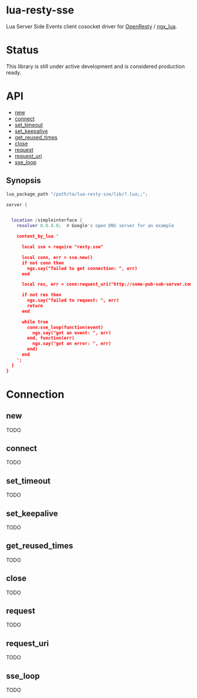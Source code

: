 # lua-resty-sse

Lua Server Side Events client cosocket driver for [OpenResty](http://openresty.org/) / [ngx_lua](https://github.com/openresty/lua-nginx-module).

# Status

This library is still under active development and is considered production ready.

# API

* [new](#name)
* [connect](#connect)
* [set_timeout](#set_timeout)
* [set_keepalive](#set_keepalive)
* [get_reused_times](#get_reused_times)
* [close](#close)
* [request](#request)
* [request_uri](#request_uri)
* [sse_loop](#sse_loop)

## Synopsis

```` lua
lua_package_path "/path/to/lua-resty-sse/lib/?.lua;;";

server {


  location /simpleinterface {
    resolver 8.8.8.8;  # Google's open DNS server for an example

    content_by_lua '

      local sse = require "resty.sse"

      local conn, err = sse.new()
      if not conn then
        ngx.say("failed to get connection: ", err)
      end

      local res, err = conn:request_uri("http://some-pub-sub-server.com/subscriber")

      if not res then
        ngx.say("failed to request: ", err)
        return
      end

      while true
        conn:sse_loop(function(event)
          ngx.say("got an event: ", err)
        end, function(err)
          ngx.say("got an error: ", err)
        end)
      end
    ';
  }
}
````

# Connection

## new

TODO

## connect

TODO

## set_timeout

TODO

## set_keepalive

TODO

## get_reused_times

TODO

## close

TODO

## request

TODO

## request_uri

TODO

## sse_loop

TODO
